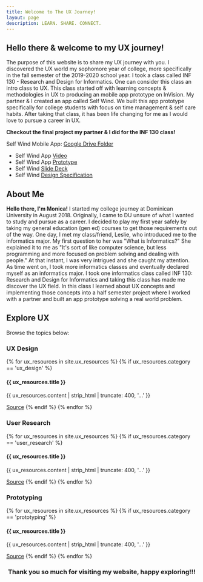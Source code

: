 ```yaml
---
title: Welcome to The UX Journey!
layout: page
description: LEARN. SHARE. CONNECT.
---
```

## **Hello there & welcome to my UX journey!**

The purpose of this website is to share my UX journey with you. I discovered the UX world my sophomore year of college, more specifically in the fall semester of the 2019-2020 school year. I took a class called INF 130 - Research and Design for Informatics. One can consider this class an intro class to UX. This class started off with learning concepts & methodologies in UX to producing an mobile app prototype on InVision. My partner & I created an app called Self Wind. We built this app prototype specifically for college students with focus on time management & self care habits. After taking that class, it has been life changing for me as I would love to pursue a career in UX.

**Checkout the final project my partner & I did for the INF 130 class!**

Self Wind Mobile App: [Google Drive Folder](https://drive.google.com/drive/folders/1KDjBvgNL-90V-HWfQKFecQ_WxXeZktib?usp=sharing)
- Self Wind App [Video](https://www.youtube.com/watch?v=DKGHDoKX1iw&t=1s)
- Self Wind App [Prototype](https://projects.invisionapp.com/prototype/ck37tw6d6003qel01e3sxl391/play)
- Self Wind [Slide Deck](https://drive.google.com/file/d/1ckfrvSx-cHvsaztGnpVGXufCcoqpmLYt/view?usp=sharing)
- Self Wind [Design Specification](https://drive.google.com/file/d/1iNyZE5q3RhSJxcDvp8n3dlMNscotHS5S/view?usp=sharing)

## **About Me**
**Hello there, I'm Monica!** I started my college journey at Dominican University in August 2018. Originally, I came to DU unsure of what I wanted to study and pursue as a career. I decided to play my first year safely by taking my general education (gen ed) courses to get those requirements out of the way. One day, I met my class/friend, Leslie, who introduced me to the informatics major. My first question to her was "What is Informatics?" She explained it to me as "It's sort of like computer science, but less programming and more focused on problem solving and dealing with people." At that instant, I was very intrigued and she caught my attention. As time went on, I took more informatics classes and eventually declared myself as an informatics major. I took one informatics class called INF 130: Research and Design for Informatics and taking this class has made me discover the UX field. In this class I learned about UX concepts and implementing those concepts into a half semester project where I worked with a partner and built an app prototype solving a real world problem.

## **Explore UX**
<p>Browse the topics below:</p>

<h3>UX Design</h3>
{% for ux_resources in site.ux_resources %}
{% if ux_resources.category == 'ux_design' %}
<h4>{{ ux_resources.title }}</h4>
<p>{{ ux_resources.content | strip_html | truncate: 400, '...' }}</p>
<a href="{{ ux_resources.source }}" target="_blank">Source</a>
{% endif %}
{% endfor %}

<h3>User Research</h3>
{% for ux_resources in site.ux_resources %}
{% if ux_resources.category == 'user_research' %}
<h4>{{ ux_resources.title }}</h4>
<p>{{ ux_resources.content | strip_html | truncate: 400, '...' }}</p>
<a href="{{ ux_resources.source }}" target="_blank">Source</a>
{% endif %}
{% endfor %}

<h3>Prototyping</h3>
{% for ux_resources in site.ux_resources %}
{% if ux_resources.category == 'prototyping' %}
<h4>{{ ux_resources.title }}</h4>
<p>{{ ux_resources.content | strip_html | truncate: 400, '...' }}</p>
<a href="{{ ux_resources.source }}" target="_blank">Source</a>
{% endif %}
{% endfor %}

### **<center>Thank you so much for visiting my website, happy exploring!!!</center>**
